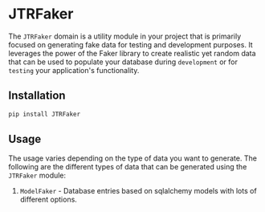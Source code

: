 # JTRFaker

The `JTRFaker` domain is a utility module in your project that is primarily focused on generating
fake data for testing and development purposes. It leverages the power of the Faker library to
create realistic yet random data that can be used to populate your database during `development`
or for `testing` your application's functionality.

## Installation

```bash
pip install JTRFaker
```

## Usage

The usage varies depending on the type of data you want to generate. The following are the
different types of data that can be generated using the `JTRFaker` module:

1. `ModelFaker` - Database entries based on sqlalchemy models with lots of different options. 
